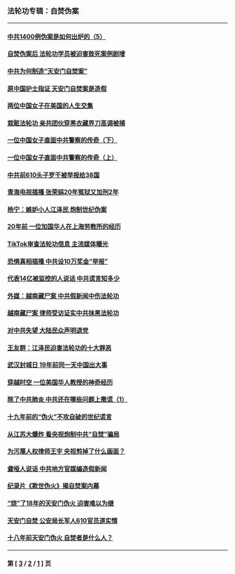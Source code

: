 ### 法轮功专辑：自焚伪案
---
#### [中共1400例伪案是如何出炉的（5）](../../pages/nf5562/n13226831.md?09220430) 
#### [自焚伪案后 法轮功学员被迫害致死案例剧增](../../pages/nf5562/n13190600.md?09220430) 
#### [中共为何制造“天安门自焚案”](../../pages/nf5562/n13183270.md?09220430) 
#### [原中国护士指证 天安门自焚案是造假](../../pages/nf5562/n13172289.md?09220430) 
#### [两位中国女子在美国的人生交集](../../pages/nf5562/n13156138.md?09220430) 
#### [栽赃法轮功 亲共团伙穿黑衣藏界刀高调被捕](../../pages/nf5562/n13073780.md?09220430) 
#### [一位中国女子直面中共警察的传奇（下）](../../pages/nf5562/n12989706.md?09220430) 
#### [一位中国女子直面中共警察的传奇（上）](../../pages/nf5562/n12985072.md?09220430) 
#### [中共前610头子罗干被举报给38国](../../pages/nf5562/n12975419.md?09220430) 
#### [青海电视插播 张荣娟20年冤狱又加刑2年](../../pages/nf5562/n12738166.md?09220430) 
#### [杨宁：嫉妒小人江泽民 炮制世纪伪案](../../pages/nf5562/n12724108.md?09220430) 
#### [20年前 一位加国华人在上海劳教所的经历](../../pages/nf5562/n12707932.md?09220430) 
#### [TikTok审查法轮功信息 主流媒体曝光](../../pages/nf5562/n12362336.md?09220430) 
#### [恐惧真相插播 中共设10万奖金“举报”](../../pages/nf5562/n12306396.md?09220430) 
#### [代表14亿被监控的人说话 中共谎言知多少](../../pages/nf5562/n12297484.md?09220430) 
#### [外媒：越南藏尸案 中共假新闻中伤法轮功](../../pages/nf5562/n12264411.md?09220430) 
#### [越南藏尸案 律师受访证实中共抹黑法轮功](../../pages/nf5562/n12261878.md?09220430) 
#### [对中共失望 大陆民众声明退党](../../pages/nf5562/n12187315.md?09220430) 
#### [王友群：江泽民迫害法轮功的十大罪恶](../../pages/nf5562/n12169074.md?09220430) 
#### [武汉封城日 19年前同一天中国出大事](../../pages/nf5562/n12150901.md?09220430) 
#### [穿越时空  一位美国华人教授的神奇经历](../../pages/nf5562/n12097460.md?09220430) 
#### [除了中共肺炎 中共还在哪些问题上撒谎（1）](../../pages/nf5562/n11955770.md?09220430) 
#### [十九年前的“伪火”不攻自破的世纪谎言](../../pages/nf5562/n11813238.md?09220430) 
#### [从江苏大爆炸 看央视炮制中共“自焚”骗局](../../pages/nf5562/n11140275.md?09220430) 
#### [为污蔑人权律师王宇 央视剪掉了什么画面？](../../pages/nf5562/n11130142.md?09220430) 
#### [聋哑人说话 中共地方官媒编造假新闻](../../pages/nf5562/n11006067.md?09220430) 
#### [纪录片《欺世伪火》揭自焚案内幕](../../pages/nf5562/n11002664.md?09220430) 
#### [“烧”了18年的天安门伪火 迫害难以为继](../../pages/nf5562/n10996660.md?09220430) 
#### [天安门自焚 公安局长军人610官员道实情](../../pages/nf5562/n10997098.md?09220430) 
#### [十八年前天安门伪火 自焚者是什么人？](../../pages/nf5562/n10996556.md?09220430) 

---
#### 第 [ [3](./3.md?09220430) / [2](./2.md?09220430) / [1](./1.md?09220430) ] 页
